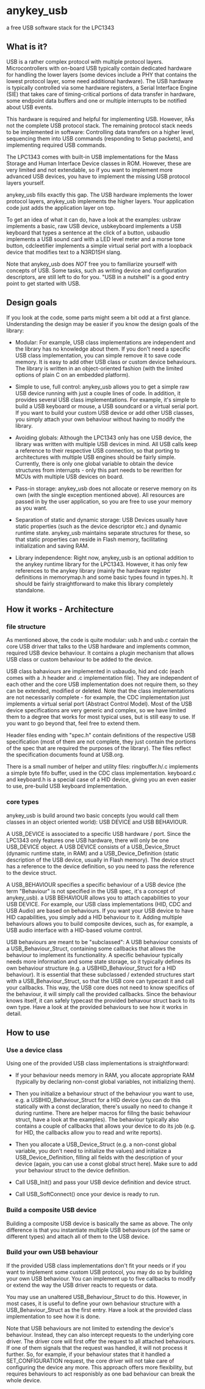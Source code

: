 anykey_usb
===============

a free USB software stack for the LPC1343

What is it?
-----------

USB is a rather complex protocol with multiple protocol layers. Microcontrollers with on-board USB typically contain dedicated hardware for  handling the lower layers (some devices include a PHY that contains the lowest protocol layer, some need additional hardware). The USB hardware is typically controlled via some hardware registers, a Serial Interface Engine (SIE) that takes care of timing-critical portions of data transfer in hardware, some endpoint data buffers and one or multiple interrupts to be notified about USB events.

This hardware is required and helpful for implementing USB. However, itÄs not the complete USB protocol stack. The remaining protocol stack needs to be implemented in software: Controlling data transfers on a higher level, sequencing them into USB commands (responding to Setup packets), and implementing required USB commands.

The LPC1343 comes with built-in USB implementations for the Mass Storage and Human Interface Device classes in ROM. However, these are very limited and not extendable, so if you want to implement more advanced USB devices, you have to implement the missing USB protocol layers yourself.

anykey_usb fills exactly this gap. The USB hardware implements the lower protocol layers, anykey_usb implements the higher layers. Your application code just adds the application layer on top.

To get an idea of what it can do, have a look at the examples: usbraw implements a basic, raw USB device, usbkeyboard implements a USB keyboard that types a sentence at the click of a button, usbaudio implements a USB sound card with a LED level meter and a morse tone button, cdcleetifier implements a simple virtual serial port with a loopback device that modifies text to a N3RD1SH slang.

Note that anykey_usb does _NOT_ free you to familiarize yourself with concepts of USB. Some tasks, such as writing device and configuration descriptors, are still left to do for you. "USB in a nutshell" is a good entry point to get started with USB.

Design goals
------------

If you look at the code, some parts might seem a bit odd at a first glance. Understanding the design may be easier if you know the design goals of the library:

- Modular: For example, USB class implementations are independent and the library has no knowledge about them. If you don't need a specific USB class implementation, you can simple remove it to save code memory. It is easy to add other USB class or custom device behaviours. The library is written in an object-oriented fashion (with the limited options of plain C on an embedded platform).

- Simple to use, full control: anykey_usb allows you to get a simple raw USB device running with just a couple lines of code. In addition, it provides several USB class implementations. For example, it's simple to build a USB keyboard or mouse, a USB soundcard or a virtual serial port. If you want to build your custom USB device or add other USB classes, you simply attach your own behaviour without having to modify the library.

- Avoiding globals: Although the LPC1343 only has one USB device, the library was written with multiple USB devices in mind. All USB calls keep a reference to their respective USB connection, so that porting to architectures with multiple USB engines should be fairly simple. Currently, there is only one global variable to obtain the device structures from interrupts - only this part needs to be rewritten for MCUs with multiple USB devices on board.

- Pass-in storage: anykey_usb does not allocate or reserve memory on its own (with the single exception mentioned above). All resources are passed in by the user application, so you are free to use your memory as you want.

- Separation of static and dynamic storage: USB Devices usually have static  properties (such as the device descriptor etc.) and dynamic runtime state. anykey_usb maintains separate structures for these, so that static properties can reside in Flash memory, facilitating initialization and saving RAM. 

- Library independence: Right now, anykey_usb is an optional addition to the anykey runtime library for the LPC1343. However, it has only few references to the anykey library (mainly the hardware register definitions in memorymap.h and some basic types found in types.h). It should be fairly straightforward to make this library completely standalone.

How it works - Architecture
---------------------------

### file structure

As mentioned above, the code is quite modular: usb.h and usb.c contain the core USB driver that talks to the USB hardware and implements common, required USB device behaviour. It contains a plugin mechanism that allows USB class or custom behaviour to be added to the device.

USB class bahaviours are implemented in usbaudio, hid and cdc (each comes with a .h header and .c implementation file). They are independent of each other and the core USB implementation does not require them, so they can be extended, modified or deleted. Note that the class implementations are not necessarily complete - for example, the CDC implementation just implements a virtual serial port (Abstract Control Model). Most of the USB device specifications are very generic and complex, so we have limited them to a degree that works for most typical uses, but is still easy to use. If you want to go beyond that, feel free to extend them.

Header files ending with "spec.h" contain definitions of the respective USB specification (most of them are not complete, they just contain the portions of the spec that are required the purposes of the library). The files reflect the specification documents found at USB.org.

There is a small number of helper and utility files: ringbuffer.h/.c implements a simple byte fifo buffer, used in the CDC class implementation. keyboard.c and keyboard.h is a special case of a HID device, giving you an  even easier to use, pre-build USB keyboard implementation.

### core types

anykey_usb is build around two basic concepts (you would call them classes in an object oriented world): USB DEVICE and USB BEHAVIOUR.

A USB_DEVICE is associated to a specific USB hardware / port. Since the LPC1343 only features one USB hardware, there will only be one USB_DEVICE object. A USB DEVICE consists of a USB_Device_Struct (dynamic runtime state, in RAM) and a USB_Device_Definition (static description of the USB device, usually in Flash memory). The device struct has a reference to the device definition, so you need to pass the reference to the device struct.

A USB_BEHAVIOUR specifies a specific behaviour of a USB device (the term "Behaviour" is not specified in the USB spec, it's a concept of anykey_usb). a USB BEHAVIOUR allows you to attach capabilities to your USB DEVICE. For example, our USB class implementations (HID, CDC and USB Audio) are based on behaviours. If you want your USB device to have HID capabilities, you simply add a HID behaviour to it. Adding multiple behaviours allows you to build composite devices, such as, for example, a USB audio interface with a HID-based volume control.

USB behaviours are meant to be "subclassed": A USB behaviour consists of a USB_Behaviour_Struct, containing some callbacks that allows the behaviour to implement its functionality. A specific behaviour typically needs more information and some state storage, so it typically defines its own behaviour structure (e.g. a USBHID_Behaviour_Struct for a HID behaviour). It is essential that these subclassed / extended structures start with a USB_Behaviour_Struct, so that the USB core can typecast it and call your callbacks. This way, the USB core does not need to know specifics of the behaviour, it will simply call the provided callbacks. Since the behaviour knows itself, it can safely typecast the provided behavour struct back to its own type. Have a look at the provided behaviours to see how it works in detail.

How to use
----------

### Use a device class

Using one of the provided USB class implementations is straightforward:

- If your behaviour needs memory in RAM, you allocate appropriate RAM (typically by declaring non-const global variables, not initializing them). 

- Then you initialize a behaviour struct of the behaviour you want to use, e.g. a USBHID_Behaviour_Struct for a HID device (you can do this statically with a const declaration, there's usually no need to change it during runtime. There are helper macros for fillng the basic behaviour struct, have a look at the examples). The behaviour typically also contains a couple of callbacks that allows your device to do its job (e.g. for HID, the callbacks allow you to read and write reports).

- Then you allocate a USB_Device_Struct (e.g. a non-const global variable, you don't need to initialize the values) and initialize a USB_Device_Definition, filling all fields with the description of your device (again, you can use a const global struct here). Make sure to add your behaviour struct to the device definition.

- Call USB_Init() and pass your USB device definition and device struct.

- Call USB_SoftConnect() once your device is ready to run.

### Build a composite USB device

Building a composite USB device is basically the same as above. The only difference is that you instantiate multiple USB behaviours (of the same or different types) and attach all of them to the USB device.

### Build your own USB behaviour

If the provided USB class implementations don't fit your needs or if you want to implement some custom USB protocol, you may do so by building your own USB behaviour. You can implement up to five callbacks to modify or extend the way the USB driver reacts to requests or data.

You may use an unaltered USB_Behaviour_Struct to do this. However, in most cases, it is useful to define your own behaviour structure with a USB_Behaviour_Struct as the first entry. Have a look at the provided class implementation to see how it is done.

Note that USB behaviours are not limited to extending the device's behaviour. Instead, they can also intercept requests to the underlying core driver. The driver core will first offer the request to all attached behaviours. If one of them signals that the request was handled, it will not process it further. So, for example, if your behaviour states that it handled a SET_CONFIGURATION request, the core driver will not take care of configuring the device any more. This approach offers more flexibility, but requires behaviours to act responisbly as one bad behaviour can break the whole device.
